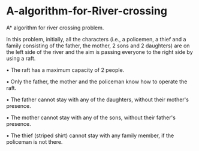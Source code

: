 # A-algorithm-for-River-crossing
A* algorithm for river crossing problem.

In this problem, initially, all the characters (i.e., a policemen, a thief and a family consisting
of the father, the mother, 2 sons and 2 daughters) are on the left side of the river and the
aim is passing everyone to the right side by using a raft.

• The raft has a maximum capacity of 2 people.

• Only the father, the mother and the policeman know how to operate the raft.

• The father cannot stay with any of the daughters, without their mother's presence.

• The mother cannot stay with any of the sons, without their father's presence.

• The thief (striped shirt) cannot stay with any family member, if the policeman is not
there.

